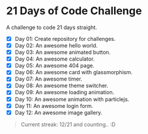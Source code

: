 # 21 Days of Code Challenge

A challenge to code 21 days straight.

- [x] Day 01: Create repository for challenges.
- [x] Day 02: An awesome hello world.
- [x] Day 03: An awesome animated button.
- [x] Day 04: An awesome calculator.
- [x] Day 05: An awesome 404 page.
- [x] Day 06: An awesome card with glassmorphism.
- [x] Day 07: An awesome timer.
- [x] Day 08: An awesome theme switcher.
- [x] Day 09: An awesome loading animation.
- [x] Day 10: An awesome animation with particlejs.
- [x] Day 11: An awesome login form.
- [x] Day 12: An awesome image gallery.

> Current streak: 12/21 and counting.. :D
